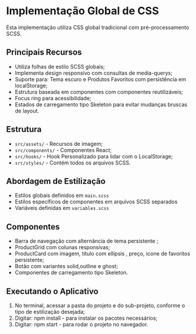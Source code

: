 # Implementação Global de CSS

Esta implementação utiliza CSS global tradicional com pré-processamento SCSS.

## Principais Recursos

- Utiliza folhas de estilo SCSS globais;
- Implementa design responsivo com consultas de media-querys;
- Suporte para: Tema escuro e Produtos Favoritos com persistência em localStorage;
- Estrutura baseada em componentes com componentes reutilizáveis;
- Focus ring para acessibilidade;
- Estados de carregamento tipo Skeleton para evitar mudanças bruscas de layout.

## Estrutura

- `src/assets/` - Recursos de imagem;
- `src/components/` - Componentes React;
- `src/hooks/` - Hook Personalizado para lidar com o LocalStorage;
- `src/styles/` - Contém todos os arquivos SCSS.

## Abordagem de Estilização

- Estilos globais definidos em `main.scss`
- Estilos específicos de componentes em arquivos SCSS separados
- Variáveis ​​definidas em `variables.scss`

## Componentes

- Barra de navegação com alternância de tema persistente ;
- ProductGrid com colunas responsivas;
- ProductCard com imagem, título com ellipsis , preço, icone de favoritos persistente;
- Botão com variantes solid,outline e ghost;
- Componentes de carregamento tipo Skeleton.

## Executando o Aplicativo

1. No terminal, acessar a pasta do projeto e do sub-projeto, conforme o tipo de estilização desejada;
2. Digitar: npm install - para instalar os pacotes necessários;
3. Digitar: npm start - para rodar o projeto no navegador.
